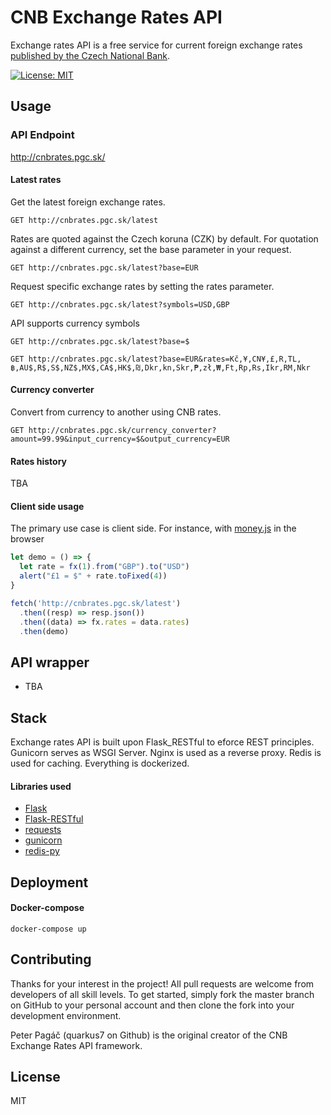 # CNB Exchange Rates API

Exchange rates API is a free service for current foreign exchange rates [published by the Czech National Bank](https://www.cnb.cz/cs/financni-trhy/devizovy-trh/kurzy-devizoveho-trhu/kurzy-devizoveho-trhu/).

[![License: MIT](https://img.shields.io/badge/License-MIT-yellow.svg)](https://opensource.org/licenses/MIT)

## Usage

### API Endpoint

http://cnbrates.pgc.sk/

#### Latest rates
Get the latest foreign exchange rates.

```http
GET http://cnbrates.pgc.sk/latest
```
Rates are quoted against the Czech koruna (CZK) by default. For quotation against a different currency, set the base parameter in your request.

```http
GET http://cnbrates.pgc.sk/latest?base=EUR
```

Request specific exchange rates by setting the rates parameter.

```http
GET http://cnbrates.pgc.sk/latest?symbols=USD,GBP
```

API supports currency symbols

```http
GET http://cnbrates.pgc.sk/latest?base=$
```

```http
GET http://cnbrates.pgc.sk/latest?base=EUR&rates=Kč,¥,CN¥,£,R,TL,฿,AU$,R$,S$,NZ$,MX$,CA$,HK$,₪,Dkr,kn,Skr,₱,zł,₩,Ft,Rp,Rs,Ikr,RM,Nkr
```
#### Currency converter
Convert from currency to another using CNB rates.

```http
GET http://cnbrates.pgc.sk/currency_converter?amount=99.99&input_currency=$&output_currency=EUR
```

#### Rates history
TBA

#### Client side usage

The primary use case is client side. For instance, with [money.js](https://openexchangerates.github.io/money.js/) in the browser

```js
let demo = () => {
  let rate = fx(1).from("GBP").to("USD")
  alert("£1 = $" + rate.toFixed(4))
}

fetch('http://cnbrates.pgc.sk/latest')
  .then((resp) => resp.json())
  .then((data) => fx.rates = data.rates)
  .then(demo)
```

## API wrapper
* TBA

## Stack

Exchange rates API is built upon Flask_RESTful to eforce REST principles. Gunicorn serves as WSGI Server. Nginx is used as a reverse proxy. Redis is used for caching. Everything is dockerized.

#### Libraries used
* [Flask](https://github.com/pallets/flask)
* [Flask-RESTful](https://github.com/flask-restful/flask-restful)
* [requests](https://github.com/requests/requests)
* [gunicorn](https://github.com/benoitc/gunicorn)
* [redis-py](https://github.com/andymccurdy/redis-py)


## Deployment
#### Docker-compose
```shell
docker-compose up
```

## Contributing
Thanks for your interest in the project! All pull requests are welcome from developers of all skill levels. To get started, simply fork the master branch on GitHub to your personal account and then clone the fork into your development environment.

Peter Pagáč (quarkus7 on Github) is the original creator of the CNB Exchange Rates API framework.

## License
MIT
